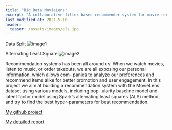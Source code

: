 ```yaml
---
title: "Big Data MovieLens"
excerpt: "A collaborative-filter based recommender system for movie recommendation"
last_modified_at: 2021-5-10
header:
  teaser: /assets/images/als.jpg
---
```


Data Split
![image1]({{site.url}}{{site.baseurl}}/assets/images/data_split.png)

Alternating Least Square
![image2]({{site.url}}{{site.baseurl}}/assets/images/als.jpg)



Recommendation systems has been all around us. When we watch movies, listen to music, or order takeouts, we are all exposing our personal information, which allows com- panies to analyze our preferences and recommend items alike for better promotion and user engagement. In this project we aim at building a recommendation system with the MovieLens dataset using various models, including pop- ularity baseline model and latent factor model using Spark’s alternating least squares (ALS) method, and try to find the best hyper-parameters for best recommendation.

[My github project](https://github.com/cyberzzhhss/big_data_MovieLens)


[My detailed report](https://github.com/cyberzzhhss/big_data_MovieLens/blob/master/detailedReport.pdf)